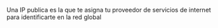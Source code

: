Una IP publica es la que te asigna tu proveedor de servicios de internet para identificarte en la red global 
